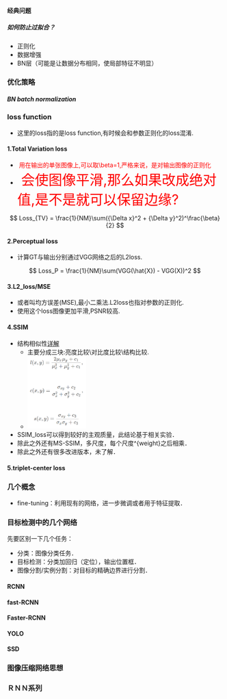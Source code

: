 

#### 经典问题

##### 如何防止过拟合？

- 正则化
- 数据增强
- BN层（可能是让数据分布相同，使局部特征不明显）





### 优化策略

##### BN batch normalization





### loss function

- 这里的loss指的是loss function,有时候会和参数正则化的loss混淆.

#### 1.Total Variation loss

- <font color=#ff0000> 用在输出的单张图像上,可以取\beta=1,严格来说，是对输出图像的正则化</font>
- <font color=#ff0000 size = 6> 会使图像平滑,那么如果改成绝对值,是不是就可以保留边缘?</font>

$$
Loss_{TV} = \frac{1}{NM}\sum({\Delta x}^2 + {\Delta y}^2)^\frac{\beta}{2}
$$



#### 2.Perceptual loss

- 计算GT与输出分别通过VGG网络之后的L2loss.

$$
Loss_P = \frac{1}{NM}\sum(VGG(\hat{X}) - VGG(X))^2
$$



#### 3.L2_loss/MSE

- 或者叫均方误差(MSE),最小二乘法.L2loss也指对参数的正则化.
- 使用这个loss图像更加平滑,PSNR较高.

#### 4.SSIM

- 结构相似性[详解](https://blog.csdn.net/leviopku/article/details/84635897)
  - 主要分成三块:亮度比较\对比度比较\结构比较.
  - <img src=./img/3.png width="30%" height="50%" />
- SSIM_loss可以得到较好的主观质量，此结论基于相关实验．
- 除此之外还有MS-SSIM，多尺度，每个尺度^{weight}之后相乘．
- 除此之外还有很多改进版本，未了解．

#### 5.triplet-center loss

### 几个概念

- fine-tuning：利用现有的网络，进一步微调或者用于特征提取．

### 目标检测中的几个网络

先要区别一下几个任务：

- 分类：图像分类任务．
- 目标检测：分类加回归（定位），输出位置框．
- 图像分割/实例分割：对目标的精确边界进行分割．

#### RCNN

#### fast-RCNN

#### Faster-RCNN

#### YOLO

#### SSD

### 图像压缩网络思想

### ＲＮＮ系列







